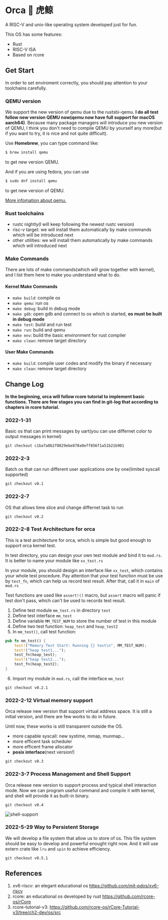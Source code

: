 # Orca 🐋 虎鲸

A RISC-V and unix-like operating system developed just for fun.

This OS has some features:
- Rust
- RISC-V ISA
- Based on rcore

## Get Start

In order to set enviroment correctly, you should pay attention to your toolchains carefully.

### QEMU version
We support the new version of qemu due to the rustsbi-qemu. **I do all test follow new version QEMU now(qemu now have full support for macOS aarch64)**. Because many package managers will introduce you new version of QEMU, I think you don't need to compile QEMU by yourself any more(but if you want to try, it is nice and not quite difficult).

Use **Homebrew**, you can type command like:

```bash
$ brew install qemu
```

to get new version QEMU.

And if you are using fedora, you can use

```bash
$ sudo dnf install qemu
```

to get new version of QEMU.


[More infomation about qemu.](https://www.qemu.org/download/#source)

### Rust toolchains

- rustc nightly(I will keep following the newest rustc version)
- risc-v target: we will install them automatically by make commands which will be introduced next
- other utilities: we will install them automatically by make commands which will introduced next

### Make Commands

There are lots of make commands(which will grow together with kernel), and I list them here to make you understand what to do.

#### Kernel Make Commands

- `make build`: compile os
- `make qemu`: run os
- `make debug`: build in debug mode
- `make gdb`: open gdb and connect to os which is started, **os must be built in debug mode**
- `make test`: build and run test
- `make run`: build and qemu
- `make env`: build the basic environment for rust compiler
- `make clean`: remove target directory

#### User Make Commands

- `make build`: compile user codes and modify the binary if necessary
- `make clean`: remove target directory

## Change Log

**In the beginning, orca will follow rcore tutorial to implement basic functions. There are few stages you can find in git-log that according to chapters in rcore tutorial.**

### 2022-1-31
Basic os that can print messages by uart(you can use differnet color to output messages in kernel)

```
git checkout c1ba7a0b2f0829ebe878a0eff856f1a51b21b901
```

### 2022-2-3
Batch os that can run different user applications one by one(limited syscall supported)

```
git checkout v0.1
```

### 2022-2-7
OS that allows time slice and change differnet task to run

```
git checkout v0.2
```

### 2022-2-8 Test Architecture for orca
This is a test architecture for orca, which is simple but good enough to support orca kernel test.

In test directory, you can design your own test module and bind it to `mod.rs`. It is better to name your module like `xx_test.rs`

In your module, you should desigin an interface like `xx_test`, which contains your whole test procedure. Pay attention that your test function must be use by `test_fn`, which can help us record test result. After that, call it in `main` of `mod.rs`

Test functions are used like `assert!()` macro, but `assert` macro will panic if test don't pass, which can't be used to records test result.

1. Define test module `mm_test.rs` in directory `test`
2. Define test interface `mm_test`
3. Define variable `MM_TEST_NUM` to store the number of test in this module
4. Define two test function: `heap_test` and `heap_test2`
5. In `mm_test()`, call test function:
```rust
pub fn mm_test() {
    test!("Memory Test Start: Running {} test\n", MM_TEST_NUM);
    test!("heap test1...");
    test_fn(heap_test);
    test!("heap test2...");
    test_fn(heap_test2);
}
```
6. Import my module in `mod.rs`, call the interface `mm_test`

```
git checkout v0.2.1
```


### 2022-2-12 Virtual memory support
Orca release new version that support virtual address space. It is still a initial version, and there are few works to do in future.

Until now, these works is still transparent outside the OS.

- more capable syscall: new systime, mmap, munmap...
- more efficent task scheduler
- more efficent frame allocator
- **posix interface**(next version!)

```
git checkout v0.3
```

### 2022-3-7 Process Management and Shell Support
Orca release new version to support process and typical shell interaction mode. Now we can program useful command
and compile it with kernel, and shell will provide it as built-in binary.

```
git checkout v0.4
```

![shell-support](https://raw.githubusercontent.com/MrZLeo/Image/main/uPic/2022/03/07/shell-supportkpzugR.gif)

### 2022-5-29 Way to Persistent Storage
We will develop a file system that allow us to store of os.
This file system should be easy to develop and powerful enought right now.
And it will use extern crate like `lru` and `spin` to achieve efficiency.

```
git checkout v0.5.1
```


## References

1. xv6-riscv: an elegant educational os https://github.com/mit-pdos/xv6-riscv
2. rcore: an educational os developed by rust https://github.com/rcore-os/rCore
3. rcore-tutorial-v3: https://github.com/rcore-os/rCore-Tutorial-v3/tree/ch2-dev/os/src
